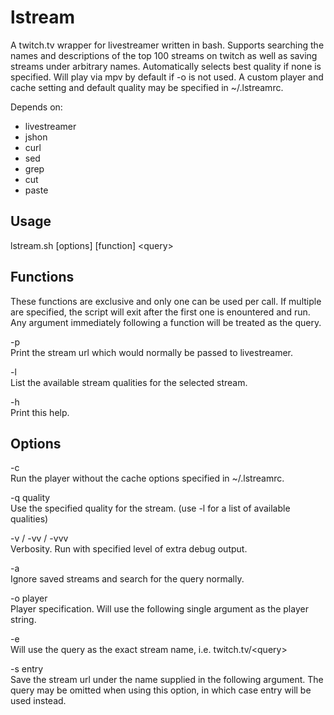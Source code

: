 lstream
=======

A twitch.tv wrapper for livestreamer written in bash. Supports searching the
names and descriptions of the top 100 streams on twitch as well as saving streams
under arbitrary names. Automatically selects best quality if none is specified.
Will play via mpv by default if -o is not used. A custom player and cache setting
and default quality may be specified in ~/.lstreamrc.

Depends on:  
- livestreamer
- jshon
- curl
- sed
- grep
- cut
- paste

Usage
-----
lstream.sh [options] [function] \<query\>

Functions
---------
These functions are exclusive and only one can be used per call. If multiple are
specified, the script will exit after the first one is enountered and run. Any
argument immediately following a function will be treated as the query.

-p  
  Print the stream url which would normally be passed to livestreamer.

-l  
  List the available stream qualities for the selected stream.

-h  
  Print this help.

Options
-------
-c  
  Run the player without the cache options specified in ~/.lstreamrc.

-q quality  
  Use the specified quality for the stream. (use -l for a list of available qualities)

-v / -vv / -vvv  
  Verbosity. Run with specified level of extra debug output.

-a  
  Ignore saved streams and search for the query normally.

-o player  
  Player specification. Will use the following single argument as the player string.

-e  
  Will use the query as the exact stream name, i.e. twitch.tv/\<query\>

-s entry  
  Save the stream url under the name supplied in the following argument.
  The query may be omitted when using this option, in which case entry
  will be used instead.

